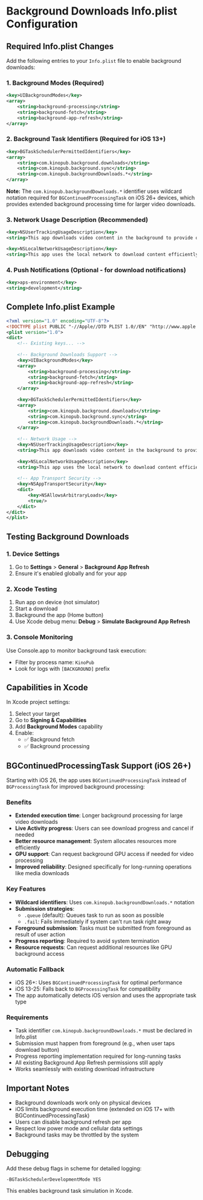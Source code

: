 # Background Downloads Info.plist Configuration

## Required Info.plist Changes

Add the following entries to your `Info.plist` file to enable background downloads:

### 1. Background Modes (Required)

```xml
<key>UIBackgroundModes</key>
<array>
    <string>background-processing</string>
    <string>background-fetch</string>
    <string>background-app-refresh</string>
</array>
```

### 2. Background Task Identifiers (Required for iOS 13+)

```xml
<key>BGTaskSchedulerPermittedIdentifiers</key>
<array>
    <string>com.kinopub.background.downloads</string>
    <string>com.kinopub.background.sync</string>
    <string>com.kinopub.backgroundDownloads.*</string>
</array>
```

**Note:** The `com.kinopub.backgroundDownloads.*` identifier uses wildcard notation required for `BGContinuedProcessingTask` on iOS 26+ devices, which provides extended background processing time for larger video downloads.

### 3. Network Usage Description (Recommended)

```xml
<key>NSUserTrackingUsageDescription</key>
<string>This app downloads video content in the background to provide offline viewing capabilities.</string>

<key>NSLocalNetworkUsageDescription</key>
<string>This app uses the local network to download content efficiently.</string>
```

### 4. Push Notifications (Optional - for download notifications)

```xml
<key>aps-environment</key>
<string>development</string>
```

## Complete Info.plist Example

```xml
<?xml version="1.0" encoding="UTF-8"?>
<!DOCTYPE plist PUBLIC "-//Apple//DTD PLIST 1.0//EN" "http://www.apple.com/DTDs/PropertyList-1.0.dtd">
<plist version="1.0">
<dict>
    <!-- Existing keys... -->
    
    <!-- Background Downloads Support -->
    <key>UIBackgroundModes</key>
    <array>
        <string>background-processing</string>
        <string>background-fetch</string>
        <string>background-app-refresh</string>
    </array>
    
    <key>BGTaskSchedulerPermittedIdentifiers</key>
    <array>
        <string>com.kinopub.background.downloads</string>
        <string>com.kinopub.background.sync</string>
        <string>com.kinopub.backgroundDownloads.*</string>
    </array>
    
    <!-- Network Usage -->
    <key>NSUserTrackingUsageDescription</key>
    <string>This app downloads video content in the background to provide offline viewing capabilities.</string>
    
    <key>NSLocalNetworkUsageDescription</key>
    <string>This app uses the local network to download content efficiently.</string>
    
    <!-- App Transport Security -->
    <key>NSAppTransportSecurity</key>
    <dict>
        <key>NSAllowsArbitraryLoads</key>
        <true/>
    </dict>
</dict>
</plist>
```

## Testing Background Downloads

### 1. Device Settings
1. Go to **Settings** > **General** > **Background App Refresh**
2. Ensure it's enabled globally and for your app

### 2. Xcode Testing
1. Run app on device (not simulator)
2. Start a download
3. Background the app (Home button)
4. Use Xcode debug menu: **Debug** > **Simulate Background App Refresh**

### 3. Console Monitoring
Use Console.app to monitor background task execution:
- Filter by process name: `KinoPub`
- Look for logs with `[BACKGROUND]` prefix

## Capabilities in Xcode

In Xcode project settings:

1. Select your target
2. Go to **Signing & Capabilities**
3. Add **Background Modes** capability
4. Enable:
   - ✅ Background fetch
   - ✅ Background processing

## BGContinuedProcessingTask Support (iOS 26+)

Starting with iOS 26, the app uses `BGContinuedProcessingTask` instead of `BGProcessingTask` for improved background processing:

### Benefits
- **Extended execution time**: Longer background processing for large video downloads
- **Live Activity progress**: Users can see download progress and cancel if needed
- **Better resource management**: System allocates resources more efficiently
- **GPU support**: Can request background GPU access if needed for video processing
- **Improved reliability**: Designed specifically for long-running operations like media downloads

### Key Features
- **Wildcard identifiers**: Uses `com.kinopub.backgroundDownloads.*` notation
- **Submission strategies**: 
  - `.queue` (default): Queues task to run as soon as possible
  - `.fail`: Fails immediately if system can't run task right away
- **Foreground submission**: Tasks must be submitted from foreground as result of user action
- **Progress reporting**: Required to avoid system termination
- **Resource requests**: Can request additional resources like GPU background access

### Automatic Fallback
- iOS 26+: Uses `BGContinuedProcessingTask` for optimal performance
- iOS 13-25: Falls back to `BGProcessingTask` for compatibility
- The app automatically detects iOS version and uses the appropriate task type

### Requirements
- Task identifier `com.kinopub.backgroundDownloads.*` must be declared in Info.plist
- Submission must happen from foreground (e.g., when user taps download button)
- Progress reporting implementation required for long-running tasks
- All existing Background App Refresh permissions still apply
- Works seamlessly with existing download infrastructure

## Important Notes

- Background downloads work only on physical devices
- iOS limits background execution time (extended on iOS 17+ with BGContinuedProcessingTask)
- Users can disable background refresh per app
- Respect low power mode and cellular data settings
- Background tasks may be throttled by the system

## Debugging

Add these debug flags in scheme for detailed logging:

```
-BGTaskSchedulerDevelopmentMode YES
```

This enables background task simulation in Xcode. 